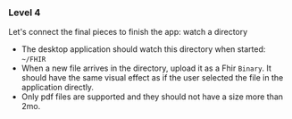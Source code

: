 ### Level 4

Let's connect the final pieces to finish the app: watch a directory

* The desktop application should watch this directory when started: `~/FHIR`
* When a new file arrives in the directory, upload it as a Fhir `Binary`. It should have the same visual effect as if the user selected the file in the application directly.
* Only pdf files are supported and they should not have a size more than 2mo.

